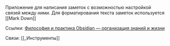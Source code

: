 Приложение для написания заметок с возможностью настройкой связей между ними.
Для форматирования текста заметок используется [[Mark Down]]


Ссылки:
[Философия и практика Obsidian — организация знаний и жизни](https://www.youtube.com/watch?v=unvwJRgX2bs)

Связи:
[[_Инструменты]]
